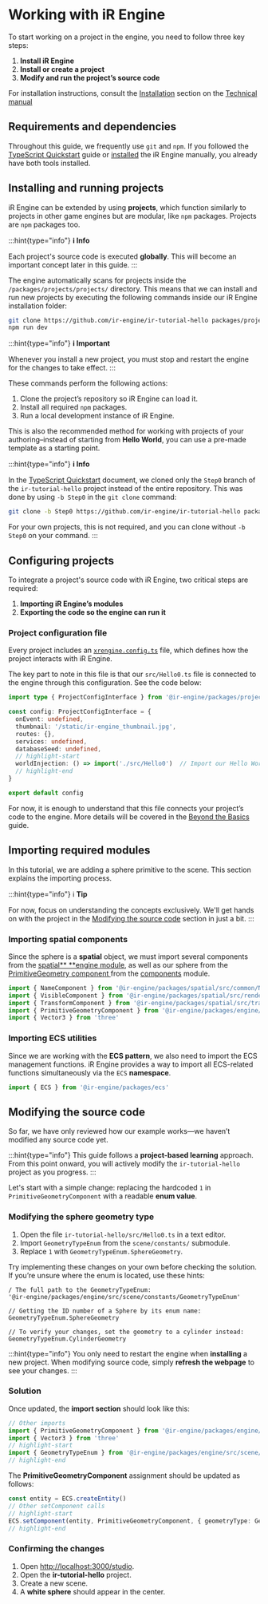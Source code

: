 # Working with iR Engine

To start working on a project in the engine, you need to follow three key steps:

1. **Install iR Engine**
2. **Install or create a project**
3. **Modify and run the project’s source code**

For installation instructions, consult the [Installation](./../../../../manual/01_install/index.md) section on the [Technical manual](./../../../../manual/index.md)

## Requirements and dependencies

Throughout this guide, we frequently use `git` and `npm`. If you followed the [TypeScript Quickstart](./../index.md) guide or [installed](./../../../../manual/01_install/index.md) the iR Engine manually, you already have both tools installed.

## Installing and running projects

iR Engine can be extended by using **projects**, which function similarly to projects in other game engines but are modular, like `npm` packages. Projects are `npm` packages too.

:::hint{type="info"}
**ℹ️    Info**

Each project's source code is executed **globally**.
This will become an important concept later in this guide.
:::

The engine automatically scans for projects inside the `/packages/projects/projects/` directory. This means that we can install and run new projects by executing the following commands inside our iR Engine installation folder:

```bash
git clone https://github.com/ir-engine/ir-tutorial-hello packages/projects/projects/ir-tutorial-hello
npm run dev
```

:::hint{type="info"}
**ℹ️    Important**

Whenever you install a new project, you must stop and restart the engine for the changes to take effect.
:::

These commands perform the following actions:

1. Clone the project’s repository so iR Engine can load it.
2. Install all required `npm` packages.
3. Run a local development instance of iR Engine.

This is also the recommended method for working with projects of your authoring–instead of starting from  **Hello World**, you can use a pre-made template as a starting point.

:::hint{type="info"}
**ℹ️    Info**

In the [TypeScript Quickstart](./../index.md) document, we cloned only the `Step0` branch of the `ir-tutorial-hello` project instead of the entire repository.
This was done by using `-b Step0` in the `git clone` command:

```bash
git clone -b Step0 https://github.com/ir-engine/ir-tutorial-hello packages/projects/projects/ir-tutorial-hello
```

For your own projects, this is not required, and you can clone without `-b Step0` on your command.
:::

## Configuring  projects

To integrate a project's source code with iR Engine, two critical steps are required:

1. **Importing iR Engine’s modules**
2. **Exporting the code so the engine can run it**

### Project configuration file

Every project includes an <a href="https://github.com/ir-engine/ir-tutorial-hello/xrengine.config.ts" target="_blank">`xrengine.config.ts`</a> file, which defines how the project interacts with iR Engine.

The key part to note in this file is that our `src/Hello0.ts` file is connected to the engine through this configuration. See the code below:

```typescript
import type { ProjectConfigInterface } from '@ir-engine/packages/projects/ProjectConfigInterface'

const config: ProjectConfigInterface = {
  onEvent: undefined,
  thumbnail: '/static/ir-engine_thumbnail.jpg',
  routes: {},
  services: undefined,
  databaseSeed: undefined,
  // highlight-start
  worldInjection: () => import('./src/Hello0')  // Import our Hello World code
  // highlight-end
}

export default config
```

For now, it is enough to understand that this file connects your project’s code to the engine. More details will be covered in the [Beyond the Basics]() guide.

## **Importing required modules**

In this tutorial, we are adding a sphere primitive to the scene. This section explains the importing process.&#x20;

:::hint{type="info"}
ℹ️    **Tip**

For now, focus on understanding the concepts exclusively. We'll get hands on with the project in the <a href="" target="_blank">Modifying the source code</a> section in just a bit.
:::

### **Importing spatial components**

Since the sphere is a **spatial** object, we must import several components from the <a href="https://github.com/ir-engine/ir-engine/tree/dev/packages/spatial" target="_blank">spatial** **engine module</a>, as well as our sphere from the <a href="https://github.com/ir-engine/ir-engine/blob/dev/packages/engine/src/scene/components/PrimitiveGeometryComponent.ts" target="_blank">PrimitiveGeometry component </a>from the <a href="https://github.com/ir-engine/ir-engine/tree/dev/packages/engine/src/scene/components" target="_blank">components</a> module.

```typescript
import { NameComponent } from '@ir-engine/packages/spatial/src/common/NameComponent'
import { VisibleComponent } from '@ir-engine/packages/spatial/src/renderer/components/VisibleComponent'
import { TransformComponent } from '@ir-engine/packages/spatial/src/transform/components/TransformComponent'
import { PrimitiveGeometryComponent } from '@ir-engine/packages/engine/src/scene/components/PrimitiveGeometryComponent'
import { Vector3 } from 'three'
```

### **Importing ECS utilities**

Since we are working with the **ECS pattern**, we also need to import the ECS management functions. iR Engine provides a way to import all ECS-related functions simultaneously via the `ECS` **namespace**.

```typescript
import { ECS } from '@ir-engine/packages/ecs'
```

## Modifying the source code

So far, we have only reviewed how our example works—we haven’t modified any source code yet.

:::hint{type="info"}
This guide follows a **project-based learning** approach.
From this point onward, you will actively modify the `ir-tutorial-hello` project as you progress.
:::

Let's start with a simple change: replacing the hardcoded `1` in `PrimitiveGeometryComponent` with a readable **enum value**.

### **Modifying the sphere geometry type**

1. Open the file `ir-tutorial-hello/src/Hello0.ts` in a text editor.
2. Import `GeometryTypeEnum` from the `scene/constants/` submodule.
3. Replace `1` with `GeometryTypeEnum.SphereGeometry`.

Try implementing these changes on your own before checking the solution. If you’re unsure where the enum is located, use these hints:

```none
/ The full path to the GeometryTypeEnum:
'@ir-engine/packages/engine/src/scene/constants/GeometryTypeEnum'

// Getting the ID number of a Sphere by its enum name:
GeometryTypeEnum.SphereGeometry

// To verify your changes, set the geometry to a cylinder instead:
GeometryTypeEnum.CylinderGeometry
```

:::hint{type="info"}
You only need to restart the engine when **installing** a new project.
When modifying source code, simply **refresh the webpage** to see your changes.
:::

### Solution

Once updated, the **import section** should look like this:

```typescript
// Other imports
import { PrimitiveGeometryComponent } from '@ir-engine/packages/engine/src/scene/components/PrimitiveGeometryComponent'
import { Vector3 } from 'three'
// highlight-start
import { GeometryTypeEnum } from '@ir-engine/packages/engine/src/scene/constants/GeometryTypeEnum'
// highlight-end
```

The **PrimitiveGeometryComponent** assignment should be updated as follows:

```typescript
const entity = ECS.createEntity()
// Other setComponent calls
// highlight-start
ECS.setComponent(entity, PrimitiveGeometryComponent, { geometryType: GeometryTypeEnum.SphereGeometry })
// highlight-end
```

### **Confirming the changes**

1. Open [http://localhost:3000/studio](http://localhost:3000/studio).
2. Open the **ir-tutorial-hello** project.
3. Create a new scene.
4. A **white sphere** should appear in the center.

